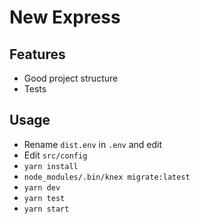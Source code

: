 # New Express

## Features

* Good project structure
* Tests

## Usage

* Rename `dist.env` in `.env` and edit
* Edit `src/config`
* `yarn install`
* `node_modules/.bin/knex migrate:latest`
* `yarn dev`
* `yarn test`
* `yarn start`
